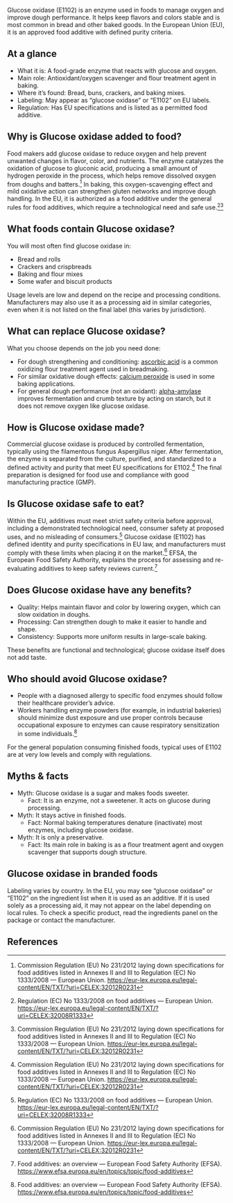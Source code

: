 Glucose oxidase (E1102) is an enzyme used in foods to manage oxygen and improve dough performance. It helps keep flavors and colors stable and is most common in bread and other baked goods. In the European Union (EU), it is an approved food additive with defined purity criteria.

<!--more-->

## At a glance
- What it is: A food-grade enzyme that reacts with glucose and oxygen.
- Main role: Antioxidant/oxygen scavenger and flour treatment agent in baking.
- Where it’s found: Bread, buns, crackers, and baking mixes.
- Labeling: May appear as “glucose oxidase” or “E1102” on EU labels.
- Regulation: Has EU specifications and is listed as a permitted food additive.

## Why is Glucose oxidase added to food?
Food makers add glucose oxidase to reduce oxygen and help prevent unwanted changes in flavor, color, and nutrients. The enzyme catalyzes the oxidation of glucose to gluconic acid, producing a small amount of hydrogen peroxide in the process, which helps remove dissolved oxygen from doughs and batters.[^1] In baking, this oxygen-scavenging effect and mild oxidative action can strengthen gluten networks and improve dough handling. In the EU, it is authorized as a food additive under the general rules for food additives, which require a technological need and safe use.[^2][^1]

## What foods contain Glucose oxidase?
You will most often find glucose oxidase in:
- Bread and rolls
- Crackers and crispbreads
- Baking and flour mixes
- Some wafer and biscuit products

Usage levels are low and depend on the recipe and processing conditions. Manufacturers may also use it as a processing aid in similar categories, even when it is not listed on the final label (this varies by jurisdiction).

## What can replace Glucose oxidase?
What you choose depends on the job you need done:
- For dough strengthening and conditioning: [ascorbic acid](/e300-ascorbic-acid) is a common oxidizing flour treatment agent used in breadmaking.
- For similar oxidative dough effects: [calcium peroxide](/e930-calcium-peroxide) is used in some baking applications.
- For general dough performance (not an oxidant): [alpha-amylase](/e1100-alpha-amylase) improves fermentation and crumb texture by acting on starch, but it does not remove oxygen like glucose oxidase.

## How is Glucose oxidase made?
Commercial glucose oxidase is produced by controlled fermentation, typically using the filamentous fungus Aspergillus niger. After fermentation, the enzyme is separated from the culture, purified, and standardized to a defined activity and purity that meet EU specifications for E1102.[^1] The final preparation is designed for food use and compliance with good manufacturing practice (GMP).

## Is Glucose oxidase safe to eat?
Within the EU, additives must meet strict safety criteria before approval, including a demonstrated technological need, consumer safety at proposed uses, and no misleading of consumers.[^2] Glucose oxidase (E1102) has defined identity and purity specifications in EU law, and manufacturers must comply with these limits when placing it on the market.[^1] EFSA, the European Food Safety Authority, explains the process for assessing and re-evaluating additives to keep safety reviews current.[^3]

## Does Glucose oxidase have any benefits?
- Quality: Helps maintain flavor and color by lowering oxygen, which can slow oxidation in doughs.
- Processing: Can strengthen dough to make it easier to handle and shape.
- Consistency: Supports more uniform results in large-scale baking.

These benefits are functional and technological; glucose oxidase itself does not add taste.

## Who should avoid Glucose oxidase?
- People with a diagnosed allergy to specific food enzymes should follow their healthcare provider’s advice.
- Workers handling enzyme powders (for example, in industrial bakeries) should minimize dust exposure and use proper controls because occupational exposure to enzymes can cause respiratory sensitization in some individuals.[^3]

For the general population consuming finished foods, typical uses of E1102 are at very low levels and comply with regulations.

## Myths & facts
- Myth: Glucose oxidase is a sugar and makes foods sweeter.
  - Fact: It is an enzyme, not a sweetener. It acts on glucose during processing.
- Myth: It stays active in finished foods.
  - Fact: Normal baking temperatures denature (inactivate) most enzymes, including glucose oxidase.
- Myth: It is only a preservative.
  - Fact: Its main role in baking is as a flour treatment agent and oxygen scavenger that supports dough structure.

## Glucose oxidase in branded foods
Labeling varies by country. In the EU, you may see “glucose oxidase” or “E1102” on the ingredient list when it is used as an additive. If it is used solely as a processing aid, it may not appear on the label depending on local rules. To check a specific product, read the ingredients panel on the package or contact the manufacturer.

## References
[^1]: Commission Regulation (EU) No 231/2012 laying down specifications for food additives listed in Annexes II and III to Regulation (EC) No 1333/2008 — European Union. https://eur-lex.europa.eu/legal-content/EN/TXT/?uri=CELEX:32012R0231
[^2]: Regulation (EC) No 1333/2008 on food additives — European Union. https://eur-lex.europa.eu/legal-content/EN/TXT/?uri=CELEX:32008R1333
[^3]: Food additives: an overview — European Food Safety Authority (EFSA). https://www.efsa.europa.eu/en/topics/topic/food-additives
